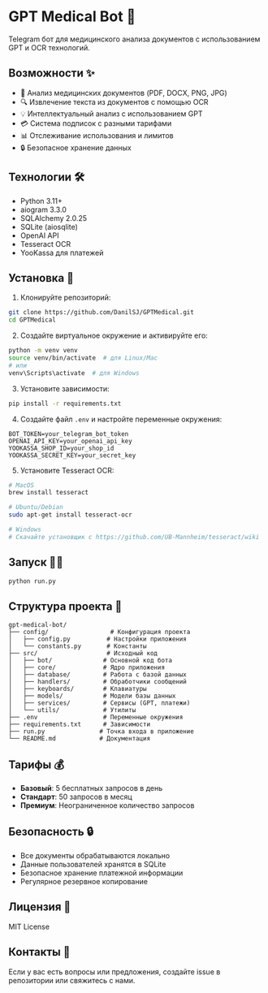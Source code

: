 # GPT Medical Bot 🤖

Telegram бот для медицинского анализа документов с использованием GPT и OCR технологий.

## Возможности ✨

- 📄 Анализ медицинских документов (PDF, DOCX, PNG, JPG)
- 🔍 Извлечение текста из документов с помощью OCR
- 💡 Интеллектуальный анализ с использованием GPT
- 💳 Система подписок с разными тарифами
- 📊 Отслеживание использования и лимитов
- 🔒 Безопасное хранение данных

## Технологии 🛠

- Python 3.11+
- aiogram 3.3.0
- SQLAlchemy 2.0.25
- SQLite (aiosqlite)
- OpenAI API
- Tesseract OCR
- YooKassa для платежей

## Установка 🚀

1. Клонируйте репозиторий:
```bash
git clone https://github.com/DanilSJ/GPTMedical.git
cd GPTMedical
```

2. Создайте виртуальное окружение и активируйте его:
```bash
python -m venv venv
source venv/bin/activate  # для Linux/Mac
# или
venv\Scripts\activate  # для Windows
```

3. Установите зависимости:
```bash
pip install -r requirements.txt
```

4. Создайте файл `.env` и настройте переменные окружения:
```env
BOT_TOKEN=your_telegram_bot_token
OPENAI_API_KEY=your_openai_api_key
YOOKASSA_SHOP_ID=your_shop_id
YOOKASSA_SECRET_KEY=your_secret_key
```

5. Установите Tesseract OCR:
```bash
# MacOS
brew install tesseract

# Ubuntu/Debian
sudo apt-get install tesseract-ocr

# Windows
# Скачайте установщик с https://github.com/UB-Mannheim/tesseract/wiki
```

## Запуск 🏃‍♂️

```bash
python run.py
```

## Структура проекта 📁

```
gpt-medical-bot/
├── config/                 # Конфигурация проекта
│   ├── config.py          # Настройки приложения
│   └── constants.py       # Константы
├── src/                   # Исходный код
│   ├── bot/              # Основной код бота
│   ├── core/             # Ядро приложения
│   ├── database/         # Работа с базой данных
│   ├── handlers/         # Обработчики сообщений
│   ├── keyboards/        # Клавиатуры
│   ├── models/           # Модели базы данных
│   ├── services/         # Сервисы (GPT, платежи)
│   └── utils/            # Утилиты
├── .env                  # Переменные окружения
├── requirements.txt      # Зависимости
├── run.py               # Точка входа в приложение
└── README.md            # Документация
```

## Тарифы 💰

- **Базовый**: 5 бесплатных запросов в день
- **Стандарт**: 50 запросов в месяц
- **Премиум**: Неограниченное количество запросов

## Безопасность 🔒

- Все документы обрабатываются локально
- Данные пользователей хранятся в SQLite
- Безопасное хранение платежной информации
- Регулярное резервное копирование

## Лицензия 📄

MIT License

## Контакты 📧

Если у вас есть вопросы или предложения, создайте issue в репозитории или свяжитесь с нами. 